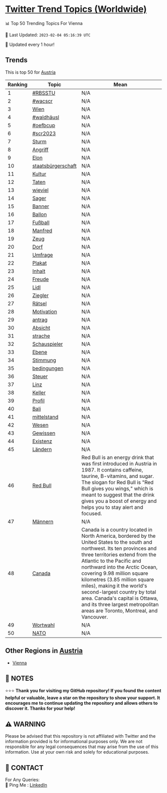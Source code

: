 [Twitter Trend Topics (Worldwide)](https://github.com/ErcinDedeoglu/Twitter-Trend-Topics)
==========


📊 Top 50 Trending Topics For Vienna

📆 Last Updated: `2023-02-04 05:16:39 UTC`

🔧 Updated every 1 hour!


## Trends

This is top 50 for [Austria](</Austria>)

| Ranking | Topic | Mean |
| ------- | ------------ | ------------ |
| 1 | [#RBSSTU](http://twitter.com/search?q=%23RBSSTU) | N/A |
| 2 | [#wacscr](http://twitter.com/search?q=%23wacscr) | N/A |
| 3 | [Wien](http://twitter.com/search?q=Wien) | N/A |
| 4 | [#waldhäusl](http://twitter.com/search?q=%23waldh%c3%a4usl) | N/A |
| 5 | [#oefbcup](http://twitter.com/search?q=%23oefbcup) | N/A |
| 6 | [#scr2023](http://twitter.com/search?q=%23scr2023) | N/A |
| 7 | [Sturm](http://twitter.com/search?q=Sturm) | N/A |
| 8 | [Angriff](http://twitter.com/search?q=Angriff) | N/A |
| 9 | [Elon](http://twitter.com/search?q=Elon) | N/A |
| 10 | [staatsbürgerschaft](http://twitter.com/search?q=staatsb%c3%bcrgerschaft) | N/A |
| 11 | [Kultur](http://twitter.com/search?q=Kultur) | N/A |
| 12 | [Taten](http://twitter.com/search?q=Taten) | N/A |
| 13 | [wieviel](http://twitter.com/search?q=wieviel) | N/A |
| 14 | [Sager](http://twitter.com/search?q=Sager) | N/A |
| 15 | [Banner](http://twitter.com/search?q=Banner) | N/A |
| 16 | [Ballon](http://twitter.com/search?q=Ballon) | N/A |
| 17 | [Fußball](http://twitter.com/search?q=Fu%c3%9fball) | N/A |
| 18 | [Manfred](http://twitter.com/search?q=Manfred) | N/A |
| 19 | [Zeug](http://twitter.com/search?q=Zeug) | N/A |
| 20 | [Dorf](http://twitter.com/search?q=Dorf) | N/A |
| 21 | [Umfrage](http://twitter.com/search?q=Umfrage) | N/A |
| 22 | [Plakat](http://twitter.com/search?q=Plakat) | N/A |
| 23 | [Inhalt](http://twitter.com/search?q=Inhalt) | N/A |
| 24 | [Freude](http://twitter.com/search?q=Freude) | N/A |
| 25 | [Lidl](http://twitter.com/search?q=Lidl) | N/A |
| 26 | [Ziegler](http://twitter.com/search?q=Ziegler) | N/A |
| 27 | [Rätsel](http://twitter.com/search?q=R%c3%a4tsel) | N/A |
| 28 | [Motivation](http://twitter.com/search?q=Motivation) | N/A |
| 29 | [antrag](http://twitter.com/search?q=antrag) | N/A |
| 30 | [Absicht](http://twitter.com/search?q=Absicht) | N/A |
| 31 | [strache](http://twitter.com/search?q=strache) | N/A |
| 32 | [Schauspieler](http://twitter.com/search?q=Schauspieler) | N/A |
| 33 | [Ebene](http://twitter.com/search?q=Ebene) | N/A |
| 34 | [Stimmung](http://twitter.com/search?q=Stimmung) | N/A |
| 35 | [bedingungen](http://twitter.com/search?q=bedingungen) | N/A |
| 36 | [Steuer](http://twitter.com/search?q=Steuer) | N/A |
| 37 | [Linz](http://twitter.com/search?q=Linz) | N/A |
| 38 | [Keller](http://twitter.com/search?q=Keller) | N/A |
| 39 | [Profil](http://twitter.com/search?q=Profil) | N/A |
| 40 | [Bali](http://twitter.com/search?q=Bali) | N/A |
| 41 | [mittelstand](http://twitter.com/search?q=mittelstand) | N/A |
| 42 | [Wesen](http://twitter.com/search?q=Wesen) | N/A |
| 43 | [Gewissen](http://twitter.com/search?q=Gewissen) | N/A |
| 44 | [Existenz](http://twitter.com/search?q=Existenz) | N/A |
| 45 | [Ländern](http://twitter.com/search?q=L%c3%a4ndern) | N/A |
| 46 | [Red Bull](http://twitter.com/search?q=Red+Bull) | Red Bull is an energy drink that was first introduced in Austria in 1987. It contains caffeine, taurine, B-vitamins, and sugar. The slogan for Red Bull is "Red Bull gives you wings," which is meant to suggest that the drink gives you a boost of energy and helps you to stay alert and focused. |
| 47 | [Männern](http://twitter.com/search?q=M%c3%a4nnern) | N/A |
| 48 | [Canada](http://twitter.com/search?q=Canada) | Canada is a country located in North America, bordered by the United States to the south and northwest. Its ten provinces and three territories extend from the Atlantic to the Pacific and northward into the Arctic Ocean, covering 9.98 million square kilometres (3.85 million square miles), making it the world's second-largest country by total area. Canada's capital is Ottawa, and its three largest metropolitan areas are Toronto, Montreal, and Vancouver. |
| 49 | [Wortwahl](http://twitter.com/search?q=Wortwahl) | N/A |
| 50 | [NATO](http://twitter.com/search?q=NATO) | N/A |



## Other Regions in [Austria](</Austria>)

* [Vienna](</Austria/Vienna.md>)



## 📝 NOTES

⭐⭐⭐ **Thank you for visiting my GitHub repository! If you found the content helpful or valuable, leave a star on the repository to show your support. It encourages me to continue updating the repository and allows others to discover it. Thanks for your help!**


## ⚠️ WARNING

Please be advised that this repository is not affiliated with Twitter and the information provided is for informational purposes only. We are not responsible for any legal consequences that may arise from the use of this information. Use at your own risk and solely for educational purposes.


## 📨 CONTACT

 For Any Queries:  
            🏓 Ping Me : [LinkedIn](https://www.linkedin.com/in/ercindedeoglu/)
